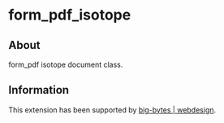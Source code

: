 form_pdf_isotope
================

About
-----
form_pdf isotope document class.

Information
-------
This extension has been supported by <a href="http://www.big-bytes.de">big-bytes | webdesign</a>.